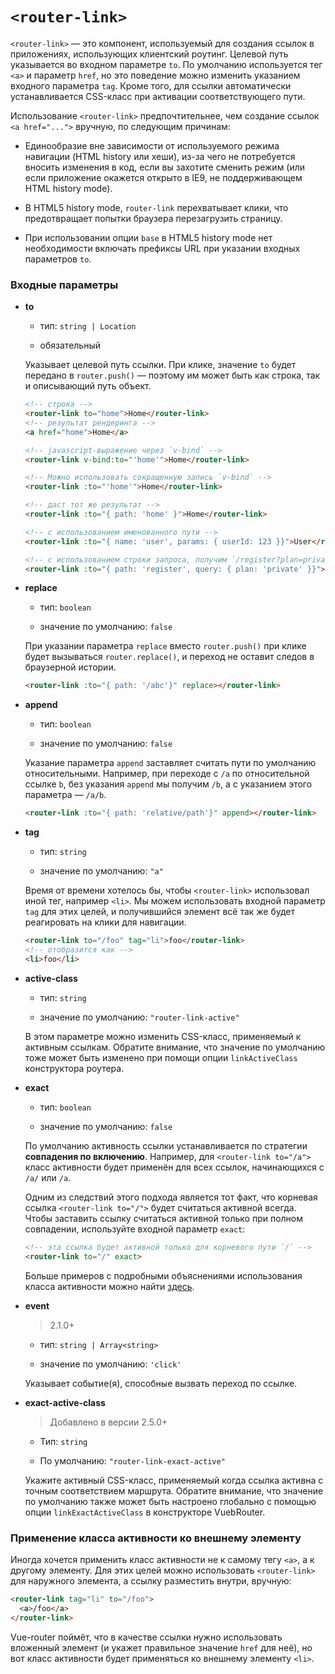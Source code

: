 # `<router-link>`

`<router-link>` — это компонент, используемый для создания ссылок в приложениях, использующих клиентский роутинг. Целевой путь указывается во входном параметре `to`. По умолчанию используется тег `<a>` и параметр `href`, но это поведение можно изменить указанием входного параметра `tag`. Кроме того, для ссылки автоматически устанавливается CSS-класс при активации соответствующего пути.

Использование `<router-link>` предпочтительнее, чем создание ссылок `<a href="...">` вручную, по следующим причинам:

- Единообразие вне зависимости от используемого режима навигации (HTML history или хеши), из-за чего не потребуется вносить изменения в код, если вы захотите сменить режим (или если приложение окажется открыто в IE9, не поддерживающем HTML history mode).

- В HTML5 history mode, `router-link` перехватывает клики, что предотвращает попытки браузера перезагрузить страницу.

- При использовании опции `base` в HTML5 history mode нет необходимости включать префиксы URL при указании входных параметров `to`.


### Входные параметры

- **to**

  - тип: `string | Location`

  - обязательный

  Указывает целевой путь ссылки. При клике, значение `to` будет передано в `router.push()` — поэтому им может быть как строка, так и описывающий путь объект.

  ``` html
  <!-- строка -->
  <router-link to="home">Home</router-link>
  <!-- результат рендеринга -->
  <a href="home">Home</a>

  <!-- javascript-выражение через `v-bind` -->
  <router-link v-bind:to="'home'">Home</router-link>

  <!-- Можно использовать сокращенную запись `v-bind` -->
  <router-link :to="'home'">Home</router-link>

  <!-- даст тот же результат -->
  <router-link :to="{ path: 'home' }">Home</router-link>

  <!-- с использованием именованного пути -->
  <router-link :to="{ name: 'user', params: { userId: 123 }}">User</router-link>

  <!-- с использованием строки запроса, получим `/register?plan=private` -->
  <router-link :to="{ path: 'register', query: { plan: 'private' }}">Register</router-link>
  ```

- **replace**

  - тип: `boolean`

  - значение по умолчанию: `false`

  При указании параметра `replace` вместо `router.push()` при клике будет вызываться `router.replace()`, и переход не оставит следов в браузерной истории.

  ``` html
  <router-link :to="{ path: '/abc'}" replace></router-link>
  ```

- **append**

  - тип: `boolean`

  - значение по умолчанию: `false`

  Указание параметра `append` заставляет считать пути по умолчанию относительными. Например, при переходе с `/a` по относительной ссылке `b`, без указания `append` мы получим `/b`, а с указанием этого параметра — `/a/b`.

  ``` html
  <router-link :to="{ path: 'relative/path'}" append></router-link>
  ```

- **tag**

  - тип: `string`

  - значение по умолчанию: `"a"`

  Время от времени хотелось бы, чтобы `<router-link>` использовал иной тег, например `<li>`. Мы можем использовать входной параметр `tag` для этих целей, и получившийся элемент всё так же будет реагировать на клики для навигации.

  ``` html
  <router-link to="/foo" tag="li">foo</router-link>
  <!-- отобразится как -->
  <li>foo</li>
  ```

- **active-class**

  - тип: `string`

  - значение по умолчанию: `"router-link-active"`

  В этом параметре можно изменить CSS-класс, применяемый к активным ссылкам. Обратите внимание, что значение по умолчанию тоже может быть изменено при помощи опции `linkActiveClass` конструктора роутера.

- **exact**

  - тип: `boolean`

  - значение по умолчанию: `false`

  По умолчанию активность ссылки устанавливается по стратегии **совпадения по включению**. Например, для `<router-link to="/a">` класс активности будет применён для всех ссылок, начинающихся с `/a/` или `/a`.

  Одним из следствий этого подхода является тот факт, что корневая ссылка `<router-link to="/">` будет считаться активной всегда. Чтобы заставить ссылку считаться активной только при полном совпадении, используйте входной параметр `exact`:

  ``` html
  <!-- эта ссылка будет активной только для корневого пути `/` -->
  <router-link to="/" exact>
  ```

  Больше примеров с подробными объяснениями использования класса активности можно найти [здесь](https://jsfiddle.net/8xrk1n9f/).

- **event**

  > 2.1.0+

  - тип: `string | Array<string>`

  - значение по умолчанию: `'click'`

  Указывает событие(я), способные вызвать переход по ссылке.

- **exact-active-class**

  > Добавлено в версии 2.5.0+

  - Тип: `string`

  - По умолчанию: `"router-link-exact-active"`

  Укажите активный CSS-класс, применяемый когда ссылка активна с точным соответствием маршрута. Обратите внимание, что значение по умолчанию также может быть настроено глобально с помощью опции `linkExactActiveClass` в конструкторе VuebRouter.

### Применение класса активности ко внешнему элементу

Иногда хочется применить класс активности не к самому тегу `<a>`, а к другому элементу. Для этих целей можно использовать `<router-link>` для наружного элемента, а ссылку разместить внутри, вручную:

``` html
<router-link tag="li" to="/foo">
  <a>/foo</a>
</router-link>
```

Vue-router поймёт, что в качестве ссылки нужно использовать вложенный элемент (и укажет правильное значение `href` для неё), но вот класс активности будет применяться ко внешнему элементу `<li>`.
